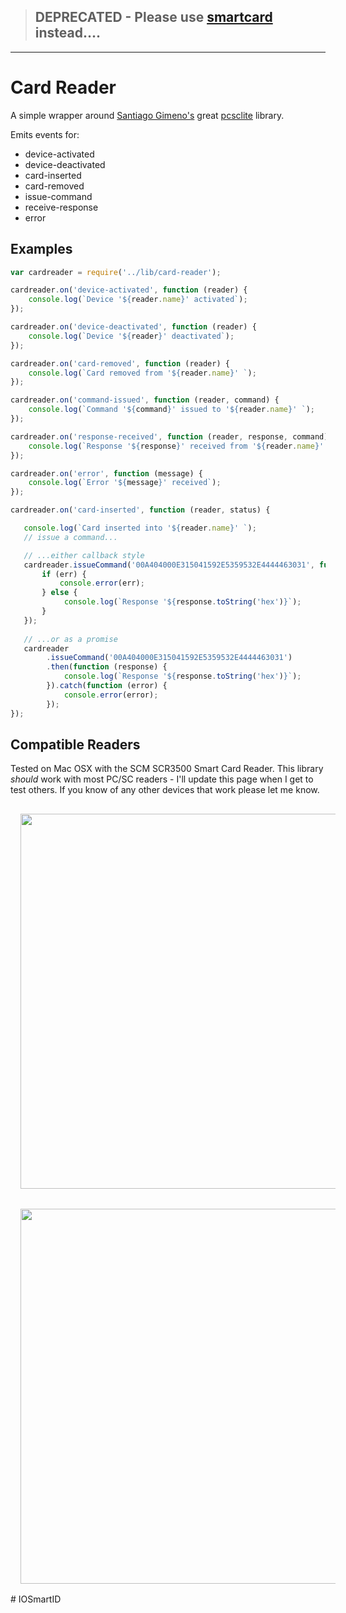 


>## DEPRECATED - Please use [smartcard](https://github.com/tomkp/smartcard) instead....

-----------------


# Card Reader

A simple wrapper around [Santiago Gimeno's](https://www.npmjs.org/~sgimeno) great [pcsclite](https://github.com/santigimeno/node-pcsclite) library.



Emits events for:

* device-activated
* device-deactivated
* card-inserted
* card-removed
* issue-command
* receive-response
* error


## Examples

```javascript
var cardreader = require('../lib/card-reader');

cardreader.on('device-activated', function (reader) {
    console.log(`Device '${reader.name}' activated`);
});

cardreader.on('device-deactivated', function (reader) {
    console.log(`Device '${reader}' deactivated`);
});

cardreader.on('card-removed', function (reader) {
    console.log(`Card removed from '${reader.name}' `);
});

cardreader.on('command-issued', function (reader, command) {
    console.log(`Command '${command}' issued to '${reader.name}' `);
});

cardreader.on('response-received', function (reader, response, command) {
    console.log(`Response '${response}' received from '${reader.name}' in response to '${command}'`);
});

cardreader.on('error', function (message) {
    console.log(`Error '${message}' received`);
});

cardreader.on('card-inserted', function (reader, status) {

   console.log(`Card inserted into '${reader.name}' `);
   // issue a command...

   // ...either callback style
   cardreader.issueCommand('00A404000E315041592E5359532E4444463031', function (err, response) {
       if (err) {
           console.error(err);
       } else {
            console.log(`Response '${response.toString('hex')}`);
       }
   });
       
   // ...or as a promise
   cardreader
        .issueCommand('00A404000E315041592E5359532E4444463031')
        .then(function (response) {
            console.log(`Response '${response.toString('hex')}`);
        }).catch(function (error) {
            console.error(error);
        });
});


```

## Compatible Readers

Tested on Mac OSX with the SCM SCR3500 Smart Card Reader. 
This library *should* work with most PC/SC readers - I'll update this page when I get to test others.
If you know of any other devices that work please let me know.
 

<div align="center">
   <img src="docs/scr3500-collapsed.JPG" width=600 style="margin:1rem;" />
</div>

<div align="center">
   <img src="docs/scr3500-expanded.JPG" width=600 style="margin:1rem;" />
</div># IOSmartID
